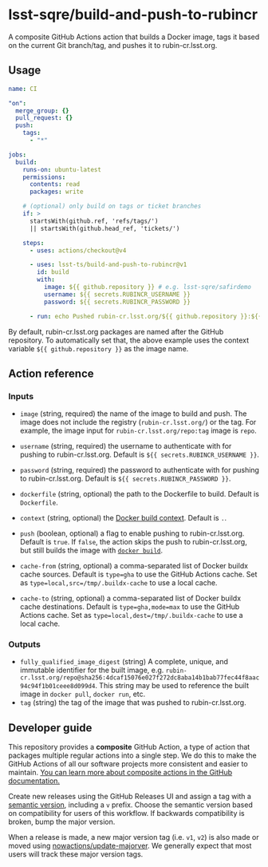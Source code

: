 # lsst-sqre/build-and-push-to-rubincr

A composite GitHub Actions action that builds a Docker image, tags it based on the current Git branch/tag, and pushes it to rubin-cr.lsst.org.

## Usage

```yaml
name: CI

"on":
  merge_group: {}
  pull_request: {}
  push:
    tags:
      - "*"

jobs:
  build:
    runs-on: ubuntu-latest
    permissions:
      contents: read
      packages: write

    # (optional) only build on tags or ticket branches
    if: >
      startsWith(github.ref, 'refs/tags/')
      || startsWith(github.head_ref, 'tickets/')

    steps:
      - uses: actions/checkout@v4

      - uses: lsst-ts/build-and-push-to-rubincr@v1
        id: build
        with:
          image: ${{ github.repository }} # e.g. lsst-sqre/safirdemo
          username: ${{ secrets.RUBINCR_USERNAME }}
          password: ${{ secrets.RUBINCR_PASSWORD }}

      - run: echo Pushed rubin-cr.lsst.org/${{ github.repository }}:${{ steps.build.outputs.tag }}
```

By default, rubin-cr.lsst.org packages are named after the GitHub repository.
To automatically set that, the above example uses the context variable `${{ github.repository }}` as the image name.

## Action reference

### Inputs

- `image` (string, required) the name of the image to build and push. The image does not include the registry (`rubin-cr.lsst.org/`) or the tag.
  For example, the image input for `rubin-cr.lsst.org/repo:tag` image is `repo`.

- `username` (string, required) the username to authenticate with for pushing to rubin-cr.lsst.org. Default is `${{ secrets.RUBINCR_USERNAME }}`.

- `password` (string, required) the password to authenticate with for pushing to rubin-cr.lsst.org. Default is `${{ secrets.RUBINCR_PASSWORD }}`.

- `dockerfile` (string, optional) the path to the Dockerfile to build. Default is `Dockerfile`.

- `context` (string, optional) the [Docker build context](https://docs.docker.com/build/building/context/). Default is `.`.

- `push` (boolean, optional) a flag to enable pushing to rubin-cr.lsst.org. Default is `true`.
  If `false`, the action skips the push to rubin-cr.lsst.org, but still builds the image with [`docker build`](https://docs.docker.com/engine/reference/commandline/build/).

- `cache-from` (string, optional) a comma-separated list of Docker buildx cache sources.
  Default is `type=gha` to use the GitHub Actions cache.
  Set as `type=local,src=/tmp/.buildx-cache` to use a local cache.

- `cache-to` (string, optional) a comma-separated list of Docker buildx cache destinations.
  Default is `type=gha,mode=max` to use the GitHub Actions cache.
  Set as `type=local,dest=/tmp/.buildx-cache` to use a local cache.

### Outputs

- `fully_qualified_image_digest` (string) A complete, unique, and immutable identifier for the built image,
  e.g. `rubin-cr.lsst.org/repo@sha256:4dcaf15076e027f272dc8aba14b1bab77fec44f8aac94c94f1b01ceee8d099d4`.
  This string may be used to reference the built image in `docker pull`, `docker run`, etc.
- `tag` (string) the tag of the image that was pushed to rubin-cr.lsst.org.

## Developer guide

This repository provides a **composite** GitHub Action, a type of action that packages multiple regular actions into a single step.
We do this to make the GitHub Actions of all our software projects more consistent and easier to maintain.
[You can learn more about composite actions in the GitHub documentation.](https://docs.github.com/en/actions/creating-actions/creating-a-composite-action)

Create new releases using the GitHub Releases UI and assign a tag with a [semantic version](https://semver.org), including a `v` prefix. Choose the semantic version based on compatibility for users of this workflow. If backwards compatibility is broken, bump the major version.

When a release is made, a new major version tag (i.e. `v1`, `v2`) is also made or moved using [nowactions/update-majorver](https://github.com/marketplace/actions/update-major-version).
We generally expect that most users will track these major version tags.
